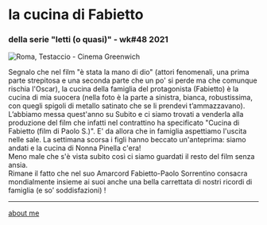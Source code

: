 # la cucina di Fabietto   
### della serie "letti (o quasi)" - wk#48 2021   

![](https://live.staticflickr.com/65535/51735046648_59073c78fd_c.jpg "Roma, Testaccio - Cinema Greenwich")  

Segnalo che nel film "è stata la mano di dio" (attori fenomenali, una prima parte strepitosa e una seconda parte che un po' si perde ma che comunque rischia l'Oscar), la cucina della famiglia del protagonista (Fabietto) è la cucina di mia suocera (nella foto è la parte a sinistra, bianca, robustissima, con quegli spigoli di metallo satinato che se li prendevi t’ammazzavano).  
L’abbiamo messa quest'anno su Subito e ci siamo trovati a venderla alla produzione del film che infatti nel contrattino ha specificato "Cucina di Fabietto (film di Paolo S.)". E' da allora che in famiglia aspettiamo l'uscita nelle sale. 
La settimana scorsa i figli hanno beccato un'anteprima: siamo andati e la cucina di Nonna Pinella c'era!  
Meno male che s'è vista subito così ci siamo guardati il resto del film senza ansia.  
Rimane il fatto che nel suo Amarcord Fabietto-Paolo Sorrentino consacra mondialmente insieme ai suoi anche una bella carrettata di nostri ricordi di famiglia (e so’ soddisfazioni) !

---   
[about me](https://about.me/cacioman) 
